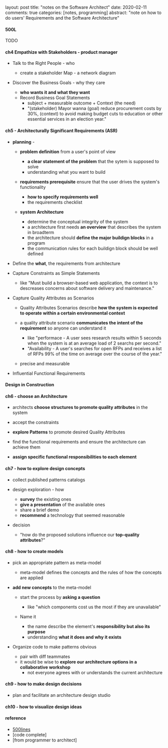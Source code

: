 layout: post
title: "notes on the Software Architect"
date: 2020-02-11
comments: true
categories: [notes, programming]
abstract: "note on how to do users' Requirements and the Software Architecture"


#### 500L
TODO 


#### ch4 Empathize with Stakeholders  - product manager  

*  Talk to the Right People  - who 
   - create a stakeholder Map -  a network diagram  

*  Discover the Business Goals - why they care  
   - **who wants it and what they want**
   - Record Business Goal Statements  
     + subject + measurable outcome + Context (the need)  
     + "(stakeholder) Mayor wanna (goal) reduce procurement costs by 30%, (context) to avoid making budget cuts to education or other essential services in an election year."  

#### ch5 - Architecturally Significant Requirements (ASR)
*  **planning** -  
   - **problem definition**  from a user's point of view  
     + **a clear statement of the problem** that the sytem is supposed to solve   
     + understanding what you want to build  
   - **requirements prerequisite** ensure that the user drives the system's functionality   
     + **how to specify requirements well**   
     + the requirements checklist   

   - **system Architecture**   
     + determine the conceptual integrity of the system  
     + a architecture first needs **an overview** that describes the system in broadterm 
     + the architecture should **define the major buildign blocks** in a program 
     +  the communication rules for each buildign block should be well defined  


*  Define the **what**, the requirements from architecture  

*  Capture Constraints as Simple Statements  
   - like "Must build a browser-based web application, the context is to descreases concerns about software delivery and maintenance."  

*  Capture Quality Attributes as Scenarios  
   - Quality Attributes Scenarios describe **how the system is expected to operate within a certain environmental context**    
   - a quality attribute scenario **communicates the intent of the requirement** so anyone can understand it  
     + like "performace - A user sees research results within 5 seconds when the system is at an average load of 2 searchs per second."    
     + "Availability - A user's searches for open RFPs and receives a list of RFPs 99% of the time on average over the course of the year."  

   - precise and measurable 


*  Influential Functional Requirements  



#### **Design in Construction**   

#### ch6 - choose an Architecture  

* architects **choose structures to promote quality attributes** in the system  

* accept the constraints  

* **explore Patterns** to promote desired Quality Attributes  

*  find the functional requirements and ensure the architecture can achieve them 
  - **assign specific functional responsibilities to each element** 

#### ch7 - how to explore design concepts  

* collect published patterns catalogs  

* design exploration - how  
  - **survey** the existing ones 
  - **give a presentation** of the available ones 
  - share a brief demo 
  - **recommend** a technology that seemed reasonable 

* decision  
  - "how do the proposed solutions influence our **top-quality attributes**?"  


#### ch8 - how to create models  

* pick an appropriate pattern as meta-model 
  - meta-model defines the concepts and the rules of how the concepts are applied 


* **add new concepts** to the meta-model 
  - start the process by **asking a question**   
     + like "which components cost us the most if they are unavailable"  

  -  Name it  
     + the name describe the element's **responsibility but also its purpose** 
     + understanding **what it does and why it exists**      


* Organize code to make patterns obvious 
  - pair with diff teammates   
  - it would be wise to **explore our architecture options in a collaborative workshop**  
    + not everyone agrees with or understands the current architecture  



#### ch9 - how to make design decisions   

* plan and facilitate an architecture design studio  



#### ch10 - how to visualize design ideas  


#### reference  
* [500lines](https://github.com/muyun/500lines)
* [code complete] 
* [from programmer to architect]  
